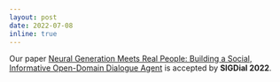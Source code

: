 ```yaml
---
layout: post
date: 2022-07-08
inline: true
---
```


Our paper <a href="https://arxiv.org/pdf/2207.12021.pdf">Neural Generation Meets Real People: Building a Social, Informative Open-Domain Dialogue Agent</a> is accepted by **SIGDial 2022**.
